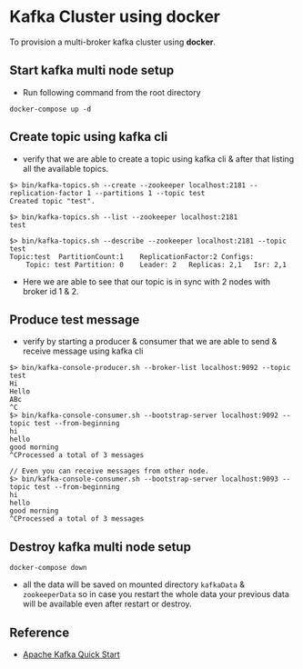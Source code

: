 # Kafka Cluster using docker

To provision a multi-broker kafka cluster using **docker**.

## Start kafka multi node setup

- Run following command from the root directory

```
docker-compose up -d
```

## Create topic using kafka cli 

- verify that we are able to create a topic using kafka cli & after that listing all the available topics.

``` 
$> bin/kafka-topics.sh --create --zookeeper localhost:2181 --replication-factor 1 --partitions 1 --topic test
Created topic "test".

$> bin/kafka-topics.sh --list --zookeeper localhost:2181
test

$> bin/kafka-topics.sh --describe --zookeeper localhost:2181 --topic test
Topic:test	PartitionCount:1	ReplicationFactor:2	Configs:
	Topic: test	Partition: 0	Leader: 2	Replicas: 2,1	Isr: 2,1
```

- Here we are able to see that our topic is in sync with 2 nodes with broker id 1 & 2.

## Produce test message 
 
- verify by starting a producer & consumer that we are able to send & receive message using kafka cli

```
$> bin/kafka-console-producer.sh --broker-list localhost:9092 --topic test
Hi
Hello
ABc
^C
$> bin/kafka-console-consumer.sh --bootstrap-server localhost:9092 --topic test --from-beginning
hi
hello
good morning
^CProcessed a total of 3 messages

// Even you can receive messages from other node.
$> bin/kafka-console-consumer.sh --bootstrap-server localhost:9093 --topic test --from-beginning
hi
hello
good morning
^CProcessed a total of 3 messages
```


## Destroy kafka multi node setup

```
docker-compose down
```

- all the data will be saved on mounted directory `kafkaData` & `zookeeperData` so in case you restart the whole data your previous data will be available even after restart or destroy.

## Reference

- [Apache Kafka Quick Start](http://kafka.apache.org/quickstart)
